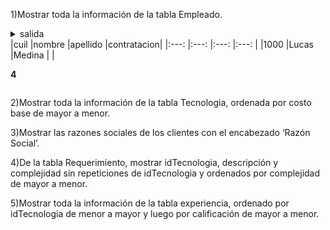 1)Mostrar toda la información de la tabla Empleado.

<details>
    <summary>salida<summary>
|cuil   |nombre |apellido   |contratacion|
|:---:  |:---:  |:---:      |:---:       |
|1000   |Lucas  |Medina     |            |

**4**
</details>

2)Mostrar toda la información de la tabla Tecnologia, ordenada por costo base de mayor a menor.

3)Mostrar las razones sociales de los clientes con el encabezado ‘Razón Social’.

4)De la tabla Requerimiento, mostrar idTecnologia, descripción y complejidad sin repeticiones de idTecnologia y ordenados por complejidad de mayor a menor.

5)Mostrar toda la información de la tabla experiencia, ordenado por idTecnologia de menor a mayor y luego por calificación de mayor a menor.